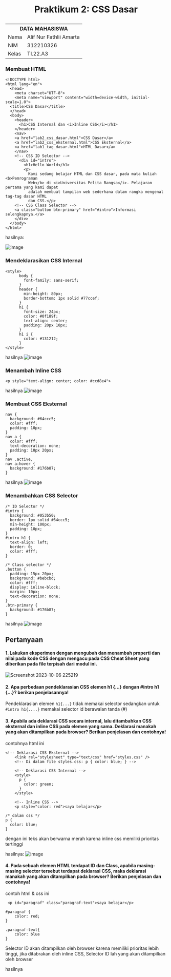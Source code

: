 # <p align="center"> Praktikum 2: CSS Dasar</p>

<table>
  <tr>
    <th colspan="2">DATA MAHASISWA</th>
  </tr>
  <tr>
    <td>Nama</td>
    <td>Alif Nur Fathlii Amarta</td>
  </tr>
  <tr>
    <td>NIM</td>
    <td>312210326</td>
  </tr>
  <tr>
    <td>Kelas</td>
    <td>TI.22.A3</td>
  </tr>
</table>

### Membuat HTML
```
<!DOCTYPE html>
<html lang="en">
  <head>
    <meta charset="UTF-8">
    <meta name="viewport" content="width=device-width, initial-scale=1.0">
  <title>CSS Dasar</title>
  </head>
  <body>
    <header>
      <h1>CSS Internal dan <i>Inline CSS</i></h1>
    </header>
    <nav>
    <a href="lab2_css_dasar.html">CSS Dasar</a>
    <a href="lab2_css_eksternal.html">CSS Eksternal</a>
    <a href="lab1_tag_dasar.html">HTML Dasar</a>
    </nav>
    <!-- CSS ID Selector -->
      <div id="intro">
        <h1>Hello World</h1>
        <p>
          Kami sedang belajar HTML dan CSS dasar, pada mata kuliah <b>Pemrograman
          Web</b> di <i>Universitas Pelita Bangsa</i>. Pelajaran pertama yang kami dapat
          adalah membuat tampilan web sederhana dalam rangka mengenal tag-tag dasar HTML
          dan CSS.</p>
    <!-- CSS Class Selector -->
    <a class="button btn-primary" href="#intro">Informasi selengkapnya.</a>
    </div>
  </body>
</html>
```

hasilnya:

![image](https://github.com/alifamarta/Praktikum-PemogramanWeb/assets/115516820/47bac036-c8c6-408d-a67b-cbd390adeb30)

### Mendeklarasikan CSS Internal

```
<style>
      body {
        font-family: sans-serif;
      }
      header {
        min-height: 80px;
        border-bottom: 1px solid #77ccef;
      }
      h1 {
        font-size: 24px;
        color: #0f189f;
        text-align: center;
        padding: 20px 10px;
      }
      h1 i {
        color: #131212;
      }
</style>
```

hasilnya
![image](https://github.com/alifamarta/Praktikum-PemogramanWeb/assets/115516820/c4fceddf-b4f9-4393-8199-780c29e05dae)

### Menambah Inline CSS
```
<p style="text-align: center; color: #ccd8e4"> 
```

hasilnya
![image](https://github.com/alifamarta/Praktikum-PemogramanWeb/assets/115516820/7469cf7b-10c7-4883-998c-f021f3fb041d)

### Membuat CSS Eksternal
```
nav {
  background: #64ccc5;
  color: #fff;
  padding: 10px;
}
nav a {
  color: #fff;
  text-decoration: none;
  padding: 10px 20px;
}
nav .active,
nav a:hover {
  background: #176b87;
}
```

hasilnya
![image](https://github.com/alifamarta/Praktikum-PemogramanWeb/assets/115516820/5c9dc1da-8201-46b4-9566-59cd145ce1f8)


### Menambahkan CSS Selector
```
/* ID Selector */
#intro {
  background: #053b50;
  border: 1px solid #64ccc5;
  min-height: 100px;
  padding: 10px;
}
#intro h1 {
  text-align: left;
  border: 0;
  color: #fff;
}

/* Class selector */
.button {
  padding: 15px 20px;
  background: #bebcbd;
  color: #fff;
  display: inline-block;
  margin: 10px;
  text-decoration: none;
}
.btn-primary {
  background: #176b87;
}

```

hasilnya 
![image](https://github.com/alifamarta/Praktikum-PemogramanWeb/assets/115516820/c232310a-74ad-49bf-a439-b51ada0bb85b)

## Pertanyaan
#### 1. Lakukan eksperimen dengan mengubah dan menambah properti dan nilai pada kode CSS dengan mengacu pada CSS Cheat Sheet yang diberikan pada file terpisah dari modul ini.

![Screenshot 2023-10-06 225219](https://github.com/alifamarta/Praktikum-PemogramanWeb/assets/115516820/ee123a34-70ca-47f2-a38a-501e81acdce9)

#### 2. Apa perbedaan pendeklarasian CSS elemen h1 {...} dengan #intro h1 {...}? berikan penjelasannya! 
Pendeklarasian elemen  ```h1{...}``` tidak memakai selector sedangkan untuk ```#intro h1{....}``` memakai selector id berawalan tanda (#)

#### 3. Apabila ada deklarasi CSS secara internal, lalu ditambahkan CSS eksternal dan inline CSS pada elemen yang sama. Deklarasi manakah yang akan ditampilkan pada browser? Berikan penjelasan dan contohnya!

contohnya html ini 
```
<!-- Deklarasi CSS Eksternal -->
    <link rel="stylesheet" type="text/css" href="styles.css" />
    <!-- Di dalam file styles.css: p { color: blue; } -->

    <!-- Deklarasi CSS Internal -->
    <style>
      p {
        color: green;
      }
    </style>

    <!-- Inline CSS -->
    <p style="color: red">saya belajar</p>
```
```
/* dalam css */
p {
  color: blue;
}
```
dengan ini teks akan berwarna merah karena inline css memiliki prioritas tertinggi <br>

hasilnya:
![image](https://github.com/alifamarta/Praktikum-PemogramanWeb/assets/115516820/aa55e465-ab05-4c62-ab5d-32f1d522a8e0)

#### 4. Pada sebuah elemen HTML terdapat ID dan Class, apabila masing-masing selector tersebut terdapat deklarasi CSS, maka deklarasi manakah yang akan ditampilkan pada browser? Berikan penjelasan dan contohnya!

contoh html & css ini 
```
 <p id="paragraf" class="paragraf-text">saya belajar</p>
```
```
#paragraf {
    color: red;
}

.paragraf-text{
    color: blue
}
```

Selector ID akan ditampilkan oleh browser karena memiliki prioritas lebih tinggi, jika ditabrakan oleh inline CSS, Selector ID lah yang akan ditampilkan oleh browser

hasilnya
